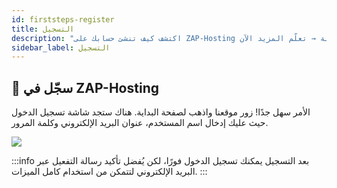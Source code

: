 ```yaml
---
id: firststeps-register
title: التسجيل
description: "اكتشف كيف تنشئ حسابك على ZAP-Hosting بسرعة وتتمتع بكل الميزات بسهولة → تعلّم المزيد الآن"
sidebar_label: التسجيل
---
```


## 🔐 سجّل في ZAP-Hosting
الأمر سهل جدًا! زور موقعنا واذهب لصفحة البداية. هناك ستجد شاشة تسجيل الدخول حيث عليك إدخال اسم المستخدم، عنوان البريد الإلكتروني وكلمة المرور.

![](https://screensaver01.zap-hosting.com/index.php/s/bLBnpoAWESigiK7/preview)

:::info
بعد التسجيل يمكنك تسجيل الدخول فورًا، لكن يُفضل تأكيد رسالة التفعيل عبر البريد الإلكتروني لتتمكن من استخدام كامل الميزات.
:::